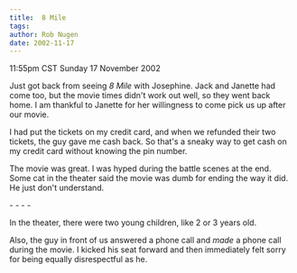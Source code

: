```yaml
---
title:  8 Mile 
tags: 
author: Rob Nugen
date: 2002-11-17
---
```


<p class=date>11:55pm CST Sunday 17 November 2002</p>

<p>Just got back from seeing <em>8 Mile</em> with Josephine.  Jack and
Janette had come too, but the movie times didn't work out well, so
they went back home.  I am thankful to Janette for her willingness to
come pick us up after our movie.</p>

<p>I had put the tickets on my credit card, and when we refunded their
two tickets, the guy gave me cash back.  So that's a sneaky way to get
cash on my credit card without knowing the pin number.</p>

<p>The movie was great.  I was hyped during the battle scenes at the
end.  Some cat in the theater said the movie was dumb for ending the
way it did.  He just don't understand.</p>

<p>- - - -</p>

<p>In the theater, there were two young children, like 2 or 3 years old.</p>

<p>Also, the guy in front of us answered a phone call and
<em>made</em> a phone call during the movie.  I kicked his seat
forward and then immediately felt sorry for being equally
disrespectful as he.</p>

